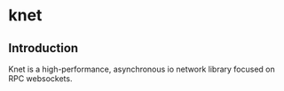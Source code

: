# knet 

## Introduction

Knet is a high-performance, asynchronous io network library focused on RPC websockets.
